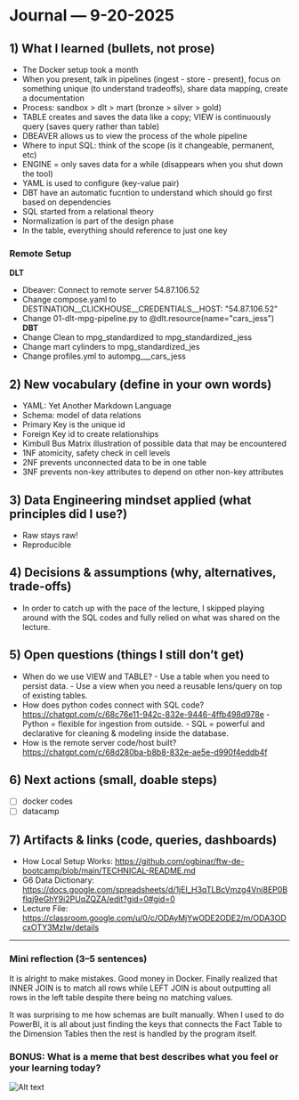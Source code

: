 # Journal — 9-20-2025

## 1) What I learned (bullets, not prose)
- The Docker setup took a month
- When you present, talk in pipelines (ingest - store - present), focus on something unique (to understand tradeoffs), share data mapping, create a documentation
- Process: sandbox > dlt > mart (bronze > silver > gold)
- TABLE creates and saves the data like a copy; VIEW is continuously query (saves query rather than table)
- DBEAVER allows us to view the process of the whole pipeline
- Where to input SQL: think of the scope (is it changeable, permanent, etc)
- ENGINE = only saves data for a while (disappears when you shut down the tool)
- YAML is used to configure (key-value pair)
- DBT have an automatic fucntion to understand which should go first based on dependencies
- SQL started from a relational theory
- Normalization is part of the design phase
- In the table, everything should reference to just one key

### Remote Setup
**DLT**
- Dbeaver: Connect to remote server 54.87.106.52
- Change compose.yaml to DESTINATION__CLICKHOUSE__CREDENTIALS__HOST:       "54.87.106.52"
- Change 01-dlt-mpg-pipeline.py to @dlt.resource(name="cars_jess")
**DBT**
- Change Clean to mpg_standardized to mpg_standardized_jess
- Change mart cylinders to mpg_standardized_jes
- Change profiles.yml to autompg___cars_jess

## 2) New vocabulary (define in your own words)
- YAML: Yet Another Markdown Language
- Schema: model of data relations
- Primary Key is the unique id
- Foreign Key id to create relationships
- Kimbull Bus Matrix illustration of possible data that may be encountered
- 1NF atomicity, safety check in cell levels
- 2NF prevents unconnected data to be in one table
- 3NF prevents non-key attributes to depend on other non-key attributes

## 3) Data Engineering mindset applied (what principles did I use?)
- Raw stays raw!
- Reproducible

## 4) Decisions & assumptions (why, alternatives, trade-offs)
- In order to catch up with the pace of the lecture, I skipped playing around with the SQL codes and fully relied on what was shared on the lecture.

## 5) Open questions (things I still don’t get)
- When do we use VIEW and TABLE?
      - Use a table when you need to persist data.
      - Use a view when you need a reusable lens/query on top of existing tables.
- How does python codes connect with SQL code? https://chatgpt.com/c/68c76e11-942c-832e-9446-4ffb498d978e
      - Python = flexible for ingestion from outside.
      - SQL = powerful and declarative for cleaning & modeling inside the database.
- How is the remote server code/host built? https://chatgpt.com/c/68d280ba-b8b8-832e-ae5e-d990f4eddb4f

## 6) Next actions (small, doable steps)
- [ ] docker codes
- [ ] datacamp

## 7) Artifacts & links (code, queries, dashboards)
- How Local Setup Works: https://github.com/ogbinar/ftw-de-bootcamp/blob/main/TECHNICAL-README.md
- G6 Data Dictionary:  https://docs.google.com/spreadsheets/d/1jEI_H3qTLBcVmzg4Vni8EP0Bflqj9eGhY9i2PUqZQZA/edit?gid=0#gid=0 
- Lecture File: https://classroom.google.com/u/0/c/ODAyMjYwODE2ODE2/m/ODA3ODcxOTY3MzIw/details

---

### Mini reflection (3–5 sentences)
It is alright to make mistakes. Good money in Docker. Finally realized that INNER JOIN is to match all rows while LEFT JOIN is about outputting all rows in the left table despite there being no matching values.

It was surprising to me how schemas are built manually. When I used to do PowerBI, it is all about just finding the keys that connects the Fact Table to the Dimension Tables then the rest is handled by the program itself.


### BONUS: What is a meme that best describes what you feel or your learning today?

![Alt text](https://substackcdn.com/image/fetch/$s_!SZ79!,f_auto,q_auto:good,fl_progressive:steep/https%3A%2F%2Fsubstack-post-media.s3.amazonaws.com%2Fpublic%2Fimages%2F3ecbeeca-11a3-43ec-af39-017b59a460a7_500x500.jpeg)

